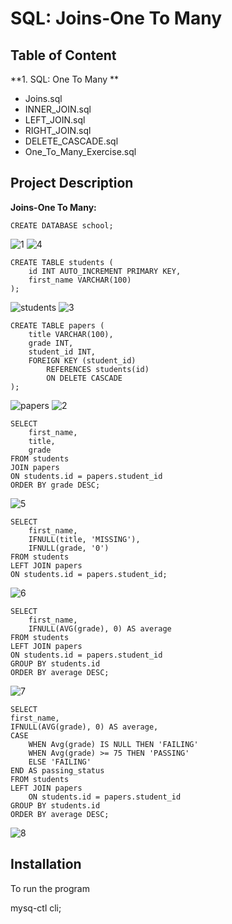 
# SQL: Joins-One To Many 





## Table of Content


**1. SQL: One To Many **
 - Joins.sql 
 - INNER_JOIN.sql
 - LEFT_JOIN.sql
 - RIGHT_JOIN.sql
 - DELETE_CASCADE.sql
 - One_To_Many_Exercise.sql
## Project Description

**Joins-One To Many:**

    CREATE DATABASE school;
![1](https://user-images.githubusercontent.com/128286364/233338674-2ca2da74-5477-48b9-96e6-21750d977aac.png)
![4](https://user-images.githubusercontent.com/128286364/233338923-d9583bdb-8e68-40a4-a24a-6b4842545f64.png)

    CREATE TABLE students (
        id INT AUTO_INCREMENT PRIMARY KEY,
        first_name VARCHAR(100)
    );
![students](https://user-images.githubusercontent.com/128286364/233338977-dc54049e-b6e5-4167-a470-abac609c589b.png)
![3](https://user-images.githubusercontent.com/128286364/233339063-2e44571f-cabc-4359-bf38-e525dcce762f.png)
    
    
    CREATE TABLE papers (
        title VARCHAR(100),
        grade INT,
        student_id INT,
        FOREIGN KEY (student_id) 
            REFERENCES students(id)
            ON DELETE CASCADE
    );
![papers](https://user-images.githubusercontent.com/128286364/233338766-667fcc24-b83c-4170-98b3-c17dd5f86557.png)
![2](https://user-images.githubusercontent.com/128286364/233339027-6cac540a-880f-4c94-9d45-199415ea9075.png)

    SELECT
        first_name,
        title,
        grade
    FROM students
    JOIN papers
    ON students.id = papers.student_id
    ORDER BY grade DESC;
![5](https://user-images.githubusercontent.com/128286364/233339368-b521b6b8-3771-4df3-a7a0-38f57b76d6a4.png)

    SELECT
        first_name,
        IFNULL(title, 'MISSING'),
        IFNULL(grade, '0')
    FROM students
    LEFT JOIN papers
    ON students.id = papers.student_id;
![6](https://user-images.githubusercontent.com/128286364/233339412-bdb72242-6c67-43ae-b468-7b3776aff32b.png)

    SELECT
        first_name,
        IFNULL(AVG(grade), 0) AS average
    FROM students
    LEFT JOIN papers
    ON students.id = papers.student_id
    GROUP BY students.id
    ORDER BY average DESC;
![7](https://user-images.githubusercontent.com/128286364/233339467-d0003387-a2a3-42fa-9dcc-38d32d2dc16e.png)


    SELECT
    first_name,
    IFNULL(AVG(grade), 0) AS average,
	CASE
	    WHEN Avg(grade) IS NULL THEN 'FAILING' 
        WHEN Avg(grade) >= 75 THEN 'PASSING' 
        ELSE 'FAILING'
	END AS passing_status
    FROM students
	LEFT JOIN papers
        ON students.id = papers.student_id
    GROUP BY students.id
    ORDER BY average DESC;
![8](https://user-images.githubusercontent.com/128286364/233339551-d9a7ab8e-d400-4c30-8800-996748f651f8.png)
  
   
## Installation

To run the program

mysq-ctl cli;
